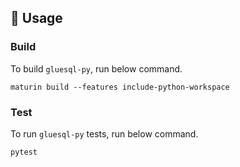 ## 🚴 Usage

### Build

To build `gluesql-py`, run below command.

```
maturin build --features include-python-workspace
```

### Test

To run `gluesql-py` tests, run below command.

```
pytest
```